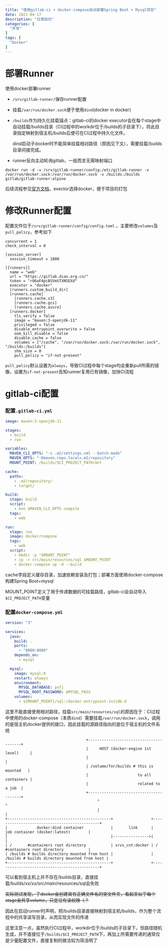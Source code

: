 ```yaml
---
title: "使用gitlab-ci + docker-compose自动部署Spring Boot + Mysql项目"
date: 2021-04-17
description: "日常踩坑"
categories: [
  "开发"
]
tags: [
  "Docker"
]
---
```


# 部署Runner

使用docker部署runner

- `/srv/gitlab-runner/`保存runner配置

- 挂载`/var/run/docker.sock`便于使用`dind`(docker in docker)

- `/builds`作为持久化挂载锚点：gitlab-ci的docker executor会在每个stage中自动挂载/builds目录（CI过程中的workdir位于/builds的子目录下），将此目录指定映射到宿主机/builds后便可在CI过程中持久化文件。

  dind启动子docker时不能简单挂载相对路径（原因见下文），需要挂载/builds目录间接完成。

- runner反向主动轮询gitlab，一般而言无需映射端口

```shell
docker run -d -v /srv/gitlab-runner/config:/etc/gitlab-runner -v /var/run/docker.sock:/var/run/docker.sock -v /builds:/builds gitlab/gitlab-runner:alpine
```

后续流程参见[官方文档](https://docs.gitlab.com/ee/ci/docker/using_docker_images.html)，exector选择docker，便于项目的打包

# 修改Runner配置

配置文件位于`/srv/gitlab-runner/config/config.toml` ，主要修改`volumes`及`pull_policy`，参考如下

```
concurrent = 1
check_interval = 0

[session_server]
  session_timeout = 1800

[[runners]]
  name = "web"
  url = "https://gitlab.dian.org.cn/"
  token = "rU6aF4pcBSVmSTXN5EXd"
  executor = "docker"
  [runners.custom_build_dir]
  [runners.cache]
    [runners.cache.s3]
    [runners.cache.gcs]
    [runners.cache.azure]
  [runners.docker]
    tls_verify = false
    image = "maven:3-openjdk-11"
    privileged = false
    disable_entrypoint_overwrite = false
    oom_kill_disable = false
    disable_cache = false
    volumes = ["/cache", "/var/run/docker.sock:/var/run/docker.sock", "/builds:/builds"]
    shm_size = 0
    pull_policy = "if-not-present"
```

`pull_policy`默认设置为`always`，导致CI过程中每个stage均会重新pull所需的镜像，设置为`if-not-present`告知runner复用已有镜像，加快CI流程

# gitlab-ci配置

### 配置`.gitlab-ci.yml`

```yml
image: maven:3-openjdk-11

stages:
  - build
  - run

variables:
  MAVEN_CLI_OPTS: "-s .m2/settings.xml --batch-mode"
  MAVEN_OPTS: "-Dmaven.repo.local=.m2/repository"
  MOUNT_POINT: /builds/$CI_PROJECT_PATH/mnt

cache:
  paths:
    - .m2/repository/
    - target/

build:
  stage: build
  script:
    - mvn $MAVEN_CLI_OPTS compile
  tags:
    - web

run:
  stage: run
  image: docker/compose
  tags:
    - web
  script:
    - mkdir -p "$MOUNT_POINT"
    - cp -r src/main/resources/sql $MOUNT_POINT
    - docker-compose up -d --build
```

cache字段定义缓存目录，加速依赖安装及打包；部署方面使用docker-compose构建Spring Boot+mysql

MOUNT_POINT定义了用于传递数据的可挂载路径，gitlab-ci会自动导入`$CI_PROJECT_PATH`变量

### 配置`docker-compose.yml`

```yml
version: "3"

services:
  java:
    build: .
    ports:
      - "8080:8080"
    depends_on:
      - mysql

  mysql:
    image: mysql:8
    restart: always
    environment:
      MYSQL_DATABASE: pxfj
      MYSQL_ROOT_PASSWORD: $MYSQL_PASS
    volumes:
      - ${MOUNT_POINT}/sql:/docker-entrypoint-initdb.d
```

这里不能直接使用相对路径，挂载`src/main/resources/sql`的原因在于：CI过程中使用的docker-compose（本质`dind`）需要挂载`/var/run/docker.sock`，调用的是宿主机docker提供的接口，因此挂载的源路径指向的是位于宿主机的文件系统

```
                                    +----------------------------------------+
                                    |     HOST (docker-engine 1st level)     |
                                    |                                        |
                                    | /volume/for/builds # this is mounted   |
                                    |                      to all containers |
                                    |                      related to a job  |
                                    +----------------------------------------+
                                         ^                             ^
                                         |                             |
+----------------------------------------------+                 +----------------------------------------------+
|             docker:dind container            |       link      |         job container (docker:latest)        |
|                                              |---------------->|                                              |
| /       #containers root directory           | srvs_cnt:docker | /       #containers root directory           |
| /builds # builds directory mounted from host |                 | /builds # builds directory mounted from host |
+----------------------------------------------+                 +----------------------------------------------+
```

可以看到宿主机上并不存在/builds目录，直接挂载/builds/xx/xx/src/main/resources/sql会失败

~~实际测试发现，子docker会创建具有正确文件名的空文件夹，看起来似乎每个stage会共享volume，只是没有读权限（？~~

因此在启动runner时声明，把/builds目录直接映射到宿主机/builds，作为整个流程中的共享读写目录，从而实现文件的传递

这里注意一点，虽然执行CI过程中，workdir位于/builds的子目录下，但路径随机生成，并不直接位于`/builds/$CI_PROJECT_PATH`下，再加上所需要传递的通常仅是少量配置文件，直接复制的做法较为简洁明了